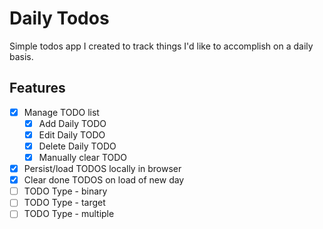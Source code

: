 # Daily Todos

Simple todos app I created to track things I'd like to accomplish on a daily basis.

## Features

- [x] Manage TODO list
  - [x] Add Daily TODO
  - [x] Edit Daily TODO
  - [x] Delete Daily TODO
  - [x] Manually clear TODO
- [x] Persist/load TODOS locally in browser
- [x] Clear done TODOS on load of new day
- [ ] TODO Type - binary
- [ ] TODO Type - target
- [ ] TODO Type - multiple